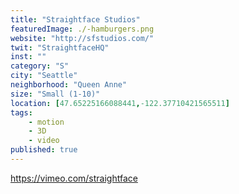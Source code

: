```yaml
---
title: "Straightface Studios"
featuredImage: ./-hamburgers.png
website: "http://sfstudios.com/"
twit: "StraightfaceHQ"
inst: ""
category: "S"
city: "Seattle"
neighborhood: "Queen Anne"
size: "Small (1-10)"
location: [47.65225166088441,-122.37710421565511]
tags:
    - motion
    - 3D
    - video
published: true
---
```


https://vimeo.com/straightface
